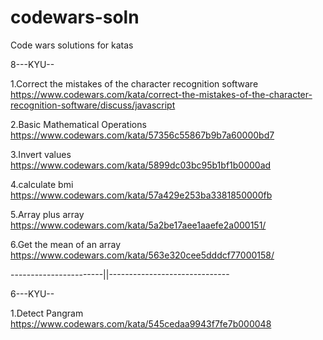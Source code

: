 # codewars-soln

Code wars solutions for katas

8---KYU--

1.Correct the mistakes of the character recognition software
https://www.codewars.com/kata/correct-the-mistakes-of-the-character-recognition-software/discuss/javascript

2.Basic Mathematical Operations
https://www.codewars.com/kata/57356c55867b9b7a60000bd7

3.Invert values
https://www.codewars.com/kata/5899dc03bc95b1bf1b0000ad

4.calculate bmi
https://www.codewars.com/kata/57a429e253ba3381850000fb

5.Array plus array
https://www.codewars.com/kata/5a2be17aee1aaefe2a000151/

6.Get the mean of an array
https://www.codewars.com/kata/563e320cee5dddcf77000158/

-----------------------||------------------------------

6---KYU--

1.Detect Pangram
https://www.codewars.com/kata/545cedaa9943f7fe7b000048
